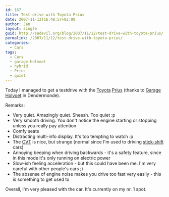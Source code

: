 ```yaml
---
id: 167
title: Test-drive with Toyota Prius
date: 2007-11-12T16:48:57+02:00
author: Jan
layout: single
guid: http://sadevil.org/blog/2007/11/12/test-drive-with-toyota-prius/
permalink: /2007/11/12/test-drive-with-toyota-prius/
categories:
  - Cars
tags:
  - Cars
  - garage holvoet
  - hybrid
  - Prius
  - quiet
---
```

Today I managed to get a testdrive with the [Toyota](http://www.toyota.be/) [Prius](http://nl.toyota.be/cars/new_cars/prius/index.aspx) (thanks to [Garage Holvoet](http://netnl.toyota.be/dealers/A5F3CA4D-E065-11D2-9822-006094F96CDD/) in Dendermonde).

Remarks:

  * Very quiet. Amazingly quiet. Sheesh. Too quiet :p
  * Very smooth driving. You don't notice the engine starting or stopping unless you really pay attention
  * Comfy seats
  * Distracting multi-info display. It's too tempting to watch :p
  * The [CVT](http://en.wikipedia.org/wiki/Continuously_variable_transmission) is nice, but strange (normal since I'm used to driving [stick-shift](http://en.wikipedia.org/wiki/Stick_shift) cars)
  * Annoying beeping when driving backwards - it's a safety feature, since in this mode it's only running on electric power
  * Slow-ish feeling acceleration - but this could have been me. I'm very careful with other people's cars ;)
  * The absense of engine noise makes you drive too fast very easily - this is something to get used to

Overall, I'm very pleased with the car. It's currently on my nr. 1 spot.
